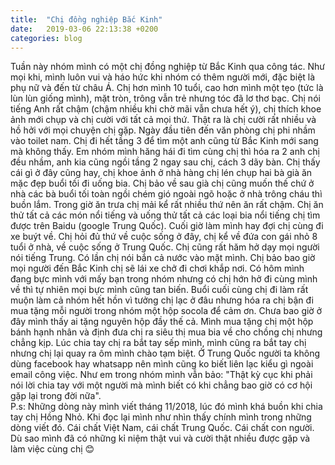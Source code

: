 ```yaml
---
title:  "Chị đồng nghiệp Bắc Kinh"
date:   2019-03-06 22:13:38 +0200
categories: blog
---
```

Tuần này nhóm mình có một chị đồng nghiệp từ Bắc Kinh qua công tác. Như mọi khi, mình luôn vui và háo hức khi nhóm có thêm người mới, đặc biệt là phụ nữ và đến từ châu Á. Chị hơn mình 10 tuổi, cao hơn mình một tẹo (tức là lùn lùn giống mình), mặt tròn, trông vẫn trẻ nhưng tóc đã lơ thơ bạc. Chị nói tiếng Anh rất chậm (chậm nhiều khi chờ mãi vẫn chưa hết ý), chị thích khoe ảnh mới chụp và chị cười với tất cả mọi thứ. Thật ra là chị cười rất nhiều và hồ hởi với mọi chuyện chị gặp. Ngày đầu tiên đến văn phòng chị phi nhầm vào toilet nam. Chị đi hết tầng 3 để tìm một anh cũng từ Bắc Kinh mới sang mà không thấy. Em nhóm mình hăng hái đi tìm cùng chị thì hóa ra 2 anh chị đều nhầm, anh kia cũng ngồi tầng 2 ngay sau chị, cách 3 dãy bàn. Chị thấy cái gì ở đây cũng hay, chị khoe ảnh ở nhà hàng chị lén chụp hai bà già ăn mặc đẹp buổi tối đi uống bia. Chị bảo về sau già chị cũng muốn thế chứ ở nhà các bà buổi tối toàn ngồi chém gió ngoài ngõ hoặc ở nhà trông cháu thì buồn lắm. Trong giờ ăn trưa chị mải kể rất nhiều thứ nên ăn rất chậm. Chị ăn thử tất cả các món nổi tiếng và uống thử tất cả các loại bia nổi tiếng chị tìm được trên Baidu (google Trung Quốc). Cuối giờ làm mình hay đợi chị cùng đi xe buýt về. Chị hỏi đủ thứ về cuộc sống ở đây, chị kể về đứa con gái nhỏ 8 tuổi ở nhà, về cuộc sống ở Trung Quốc. Chị cũng rất hăm hở dạy mọi người nói tiếng Trung. Có lần chị nói bắn cả nước vào mặt mình. Chị bảo bao giờ mọi người đến Bắc Kinh chị sẽ lái xe chở đi chơi khắp nơi. Có hôm mình đang bực mình với mấy bạn trong nhóm nhưng có chị hớn hở đi cùng mình về thì tự nhiên mọi bực mình cũng tan biến. Buổi cuối cùng chị đi làm rất muộn làm cả nhóm hết hồn vì tưởng chị lạc ở đâu nhưng hóa ra chị bận đi mua tặng mỗi người trong nhóm một hộp socola để cảm ơn. Chưa bao giờ ở đây mình thấy ai tặng nguyên hộp đầy thế cả. Mình mua tặng chị một hộp bánh hạnh nhân và định đưa chị ra siêu thị mua bia về cho chồng chị nhưng chẳng kịp. Lúc chia tay chị ra bắt tay sếp mình, mình cũng ra bắt tay chị nhưng chị lại quay ra ôm mình chào tạm biệt. Ở Trung Quốc người ta không dùng facebook hay whatsapp nên mình cũng ko biết liên lạc kiểu gì ngoài email công việc. Như em trong nhóm mình vẫn bảo: "Thật kỳ cục khi phải nói lời chia tay với một người mà mình biết có khi chẳng bao giờ có cơ hội gặp lại trong đời nữa".  
P.s: Những dòng này mình viết tháng 11/2018, lúc đó mình khá buồn khi chia tay chị Hồng Nhỏ. Khi đọc lại mình như nhìn thấy chính mình trong những dòng viết đó. Cái chất Việt Nam, cái chất Trung Quốc. Cái chất con người. Dù sao mình đã có những kỉ niệm thật vui và cười thật nhiều được gặp và làm việc cùng chị :blush:
